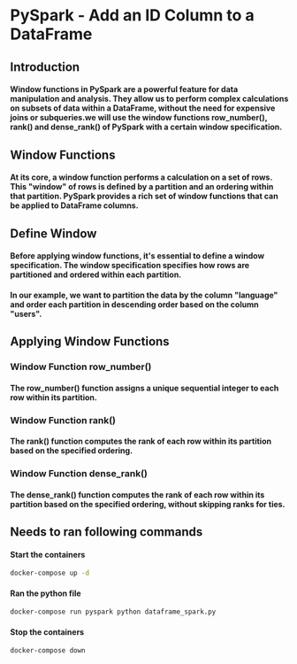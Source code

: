 # PySpark - Add an ID Column to a DataFrame

## Introduction
#### Window functions in PySpark are a powerful feature for data manipulation and analysis. They allow us to perform complex calculations on subsets of data within a DataFrame, without the need for expensive joins or subqueries.we will use the window functions row_number(), rank() and dense_rank() of PySpark with a certain window specification.

## Window Functions
#### At its core, a window function performs a calculation on a set of rows. This "window" of rows is defined by a partition and an ordering within that partition. PySpark provides a rich set of window functions that can be applied to DataFrame columns.

## Define Window
#### Before applying window functions, it's essential to define a window specification. The window specification specifies how rows are partitioned and ordered within each partition.

#### In our example, we want to partition the data by the column "language" and order each partition in descending order based on the column "users".

## Applying Window Functions

### Window Function row_number()
#### The row_number() function assigns a unique sequential integer to each row within its partition.

### Window Function rank()
#### The rank() function computes the rank of each row within its partition based on the specified ordering.

### Window Function dense_rank()
#### The dense_rank() function computes the rank of each row within its partition based on the specified ordering, without skipping ranks for ties.

## Needs to ran following commands

#### Start the containers

```sh
docker-compose up -d
```

#### Ran the python file

```sh
docker-compose run pyspark python dataframe_spark.py
```
#### Stop the containers

```sh
docker-compose down
```
